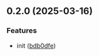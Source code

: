 ## 0.2.0 (2025-03-16)

### Features

- init ([bdb0dfe](https://github.com/brc-dd/deno-run/commit/bdb0dfeebd65babf57a148147f6cd6e0258b4fc9))
